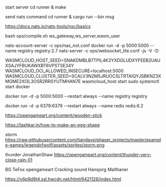 start server
cd runner & make

send nats command
cd runner & cargo run --bin msg

https://docs.nats.io/nats-tools/nsc/basics

bash ops/compile.sh ws_gateway,ws_server,wasm_user


nats-account-server -c ops/nas_not.conf
docker run -d -p 5000:5000 --name registry registry:2.7
nats-server -c ops/websocket_lite.conf -js -V -D

WASMCLOUD_HOST_SEED=SNAKDMBLB7TPIL4K3YXDGLUDXYFEEB2UAUXSAJYFBUKAWXBT6VPSTSE34Y WASMCLOUD_OCI_ALLOWED_INSECURE=localhost:5000 WASMCLOUD_CLUSTER_SEED=SCALV3N2M5JRUOCSLTRTAIQYJSBKNZ3XMGME2XI3L3OSR2RRSYUTMHAN7E wasmcloud_host start
sudo systemctl start docker

docker run -d -p 5000:5000 --restart always --name registry registry

docker run -d -p 6379:6379 --restart always --name redis redis:6.2

https://opengameart.org/content/wooden-stick

https://lashkar.in/how-to-make-an-egg-shape

storm https://raw.githubusercontent.com/tiandaye/phaser_projects/master/example-games/legendofwolf/assets/sprites/storm.png

thunder JonathanShaw https://opengameart.org/content/thunder-very-close-rain-01

BG TeFox opengameart
Cracking sound Hansjorg Malthaner

https://v6p9d9t4.ssl.hwcdn.net/html/6421126/index.html